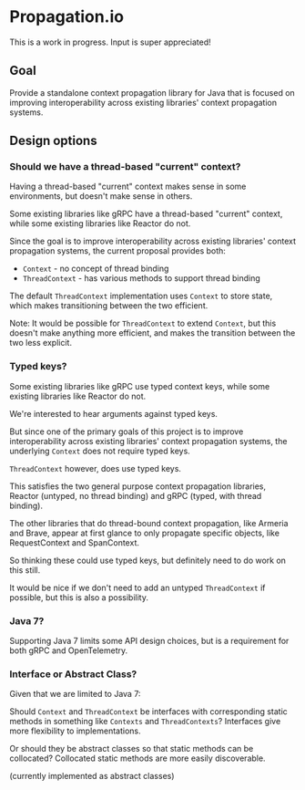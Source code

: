 # Propagation.io
This is a work in progress. Input is super appreciated!

## Goal
Provide a standalone context propagation library for Java
that is focused on improving interoperability
across existing libraries' context propagation systems.

## Design options

### Should we have a thread-based "current" context?

Having a thread-based "current" context makes sense in some environments,
but doesn't make sense in others.

Some existing libraries like gRPC have a thread-based "current" context,
while some existing libraries like Reactor do not.

Since the goal is to improve interoperability across existing libraries'
context propagation systems, the current proposal provides both:

* `Context` - no concept of thread binding
* `ThreadContext` - has various methods to support thread binding

The default `ThreadContext` implementation uses `Context` to store state, which makes
transitioning between the two efficient.

Note: It would be possible for `ThreadContext` to extend `Context`, but this doesn't
make anything more efficient, and makes the transition between the two less explicit.

### Typed keys?

Some existing libraries like gRPC use typed context keys,
while some existing libraries like Reactor do not.

We're interested to hear arguments against typed keys.

But since one of the primary goals of this project is to improve interoperability
across existing libraries' context propagation systems,
the underlying `Context` does not require typed keys.

`ThreadContext` however, does use typed keys.

This satisfies the two general purpose context propagation libraries,
Reactor (untyped, no thread binding) and gRPC (typed, with thread binding).

The other libraries that do thread-bound context propagation, like Armeria and Brave,
appear at first glance to only propagate specific objects, like RequestContext and SpanContext.

So thinking these could use typed keys, but definitely need to do work on this still.

It would be nice if we don't need to add an untyped `ThreadContext` if possible,
but this is also a possibility.

### Java 7?

Supporting Java 7 limits some API design choices,
but is a requirement for both gRPC and OpenTelemetry.

### Interface or Abstract Class?

Given that we are limited to Java 7:

Should `Context` and `ThreadContext` be interfaces with corresponding static methods in
something like `Contexts` and `ThreadContexts`?
Interfaces give more flexibility to implementations.

Or should they be abstract classes so that static methods can be collocated?
Collocated static methods are more easily discoverable.

(currently implemented as abstract classes)
